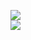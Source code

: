 [![](https://img.shields.io/badge/Made%20With-Github%20Spray-lightgrey.svg?style=for-the-badge&logo=github)](https://github.com/Annihil/github-spray#310)  
[![](https://i.imgur.com/2DrTn0Z.gif)](https://github.com/Annihil/github-spray)